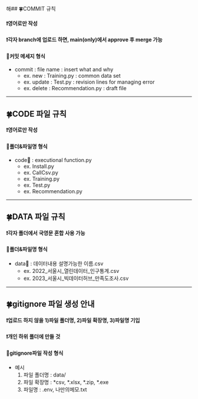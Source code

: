 해## 🍀COMMIT 규칙
#### ❗영어로만 작성
#### ❗각자 branch에 업로드 하면, main(only)에서 approve 후 merge 가능
#### 👀커밋 메세지 형식
* commit : file name : insert what and why
  * ex. new : Training.py : common data set
  * ex. update : Test.py : revision lines for managing error
  * ex. delete : Recommendation.py : draft file

------------------------------------------------------------------------------------------------
 
## 🍀CODE 파일 규칙
#### ❗영어로만 작성
#### 👀폴더&파일명 형식
* code📁 : executional function.py
  * ex. Install.py
  * ex. CallCsv.py
  * ex. Training.py
  * ex. Test.py
  * ex. Recommendation.py

------------------------------------------------------------------------------------------------
 
## 🍀DATA 파일 규칙
#### ❗각자 폴더에서 국영문 혼합 사용 가능
#### 👀폴더&파일명 형식
* data📁 : 데이터내용 설명가능한 이름.csv
  * ex. 2022_서울시_열린데이터_인구통계.csv
  * ex. 2023_서울시_빅데이터허브_만족도조사.csv
 
------------------------------------------------------------------------------------------------
 
## 🍀gitignore 파일 생성 안내
#### ❗업로드 하지 않을 1)파일 폴더명, 2)파일 확장명, 3)파일명 기입
#### ❗개인 하위 폴더에 만들 것
#### 👀gitignore파일 작성 형식
* 예시
  1) 파일 폴더명 : data/
  2) 파일 확장명 : *csv, *.xlsx, *.zip, *.exe
  3) 파일명 : .env, 나만의메모.txt




